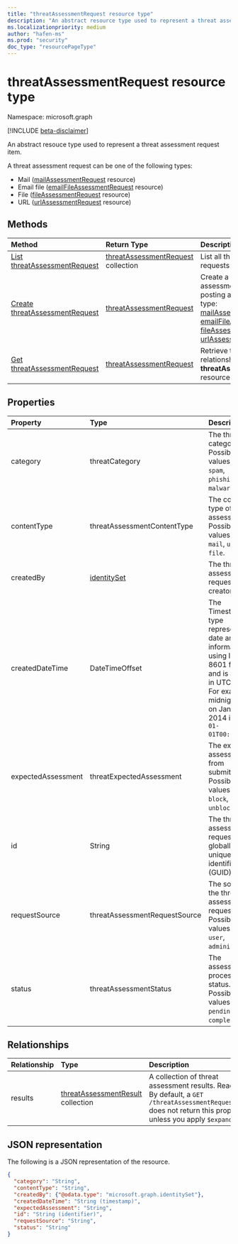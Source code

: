 ```yaml
---
title: "threatAssessmentRequest resource type"
description: "An abstract resource type used to represent a threat assessment request item."
ms.localizationpriority: medium
author: "hafen-ms"
ms.prod: "security"
doc_type: "resourcePageType"
---
```


# threatAssessmentRequest resource type

Namespace: microsoft.graph

[!INCLUDE [beta-disclaimer](../../includes/beta-disclaimer.md)]

An abstract resouce type used to represent a threat assessment request item.

A threat assessment request can be one of the following types:

* Mail ([mailAssessmentRequest](mailAssessmentRequest.md) resource)
* Email file ([emailFileAssessmentRequest](emailFileAssessmentRequest.md) resource)
* File ([fileAssessmentRequest](fileAssessmentRequest.md) resource)
* URL ([urlAssessmentRequest](urlAssessmentRequest.md) resource)

## Methods

| Method       | Return Type | Description |
|:-------------|:------------|:------------|
| [List threatAssessmentRequest](../api/informationprotection-list-threatassessmentrequests.md) | [threatAssessmentRequest](threatassessmentrequest.md) collection | List all threat assessment requests under tenant. |
| [Create threatAssessmentRequest](../api/informationprotection-post-threatassessmentrequests.md) | [threatAssessmentRequest](threatassessmentrequest.md) | Create a new threat assessment request by posting a derived resource type: [mailAssessmentRequest](../resources/mailAssessmentRequest.md), [emailFileAssessmentRequest](../resources/emailFileAssessmentRequest.md), [fileAssessmentRequest](../resources/fileAssessmentRequest.md), [urlAssessmentRequest](../resources/urlAssessmentRequest.md). |
| [Get threatAssessmentRequest](../api/threatassessmentrequest-get.md) | [threatAssessmentRequest](threatassessmentrequest.md) | Retrieve the properties and relationships of a specified **threatAssessmentRequest** resource. |

## Properties

| Property     | Type        | Description |
| :-------------|:------------|:------------|
|category|threatCategory|The threat category. Possible values are: `spam`, `phishing`, `malware`.|
|contentType|threatAssessmentContentType|The content type of threat assessment. Possible values are: `mail`, `url`, `file`.|
|createdBy|[identitySet](identityset.md)|The threat assessment request creator.|
|createdDateTime|DateTimeOffset|The Timestamp type represents date and time information using ISO 8601 format and is always in UTC time. For example, midnight UTC on Jan 1, 2014 is `2014-01-01T00:00:00Z`.|
|expectedAssessment|threatExpectedAssessment|The expected assessment from submitter. Possible values are: `block`, `unblock`.|
|id|String|The threat assessment request ID is a globally unique identifier (GUID).|
|requestSource|threatAssessmentRequestSource|The source of the threat assessment request. Possible values are: `user`, `administrator`.|
|status|threatAssessmentStatus|The assessment process status. Possible values are: `pending`, `completed`.|

## Relationships

| Relationship | Type        | Description |
|:-------------|:------------|:------------|
|results|[threatAssessmentResult](threatassessmentresult.md) collection|A collection of threat assessment results. Read-only. By default, a `GET /threatAssessmentRequests/{id}` does not return this property unless you apply `$expand` on it.|

## JSON representation

The following is a JSON representation of the resource.

<!-- {
  "blockType": "resource",
  "optionalProperties": [

  ],
  "@odata.type": "microsoft.graph.threatAssessmentRequest",
  "keyProperty": "id"
}-->

```json
{
  "category": "String",
  "contentType": "String",
  "createdBy": {"@odata.type": "microsoft.graph.identitySet"},
  "createdDateTime": "String (timestamp)",
  "expectedAssessment": "String",
  "id": "String (identifier)",
  "requestSource": "String",
  "status": "String"
}
```

<!-- uuid: 16cd6b66-4b1a-43a1-adaf-3a886856ed98
2019-02-04 14:57:30 UTC -->
<!-- {
  "type": "#page.annotation",
  "description": "threatAssessmentRequest resource",
  "keywords": "",
  "section": "documentation",
  "tocPath": ""
}-->


